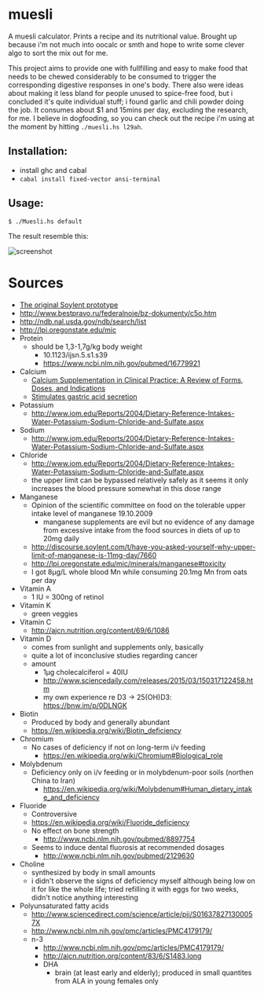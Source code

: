 # muesli

A muesli calculator. Prints a recipe and its nutritional value. Brought up because i'm not much into oocalc or smth and hope to write some clever algo to sort the mix out for me.

This project aims to provide one with fullfilling and easy to make food that needs to be chewed considerably to be consumed to trigger the corresponding digestive responses in one's body. There also were ideas about making it less bland for people unused to spice-free food, but i concluded it's quite individual stuff; i found garlic and chili powder doing the job. It consumes about $1 and 15mins per day, excluding the research, for me. I believe in dogfooding, so you can check out the recipe i'm using at the moment by hitting `./muesli.hs l29ah`.

## Installation:

* install ghc and cabal
* `cabal install fixed-vector ansi-terminal`

## Usage:

```
$ ./Muesli.hs default
```

The result resemble this:

![screenshot](https://dump.bitcheese.net/files/elekity/muesli-227aa19171c27f1e53283ca5589d9b4d5e1e4741.png)

# Sources
* [The original Soylent prototype](https://web.archive.org/web/20170305070025/http://robrhinehart.com/?p=424)
* http://www.bestpravo.ru/federalnoje/bz-dokumenty/c5o.htm
* http://ndb.nal.usda.gov/ndb/search/list
* http://lpi.oregonstate.edu/mic
* Protein
  * should be 1,3-1,7g/kg body weight
    * 10.1123/ijsn.5.s1.s39
    * https://www.ncbi.nlm.nih.gov/pubmed/16779921
* Calcium
  * [Calcium Supplementation in Clinical Practice: A Review of Forms, Doses, and Indications](http://ncp.sagepub.com/content/22/3/286.long)
  * [Stimulates gastric acid secretion](http://www.ncbi.nlm.nih.gov/pmc/articles/PMC1411522/)
* Potassium
  * http://www.iom.edu/Reports/2004/Dietary-Reference-Intakes-Water-Potassium-Sodium-Chloride-and-Sulfate.aspx
* Sodium
  * http://www.iom.edu/Reports/2004/Dietary-Reference-Intakes-Water-Potassium-Sodium-Chloride-and-Sulfate.aspx
* Chloride
  * http://www.iom.edu/Reports/2004/Dietary-Reference-Intakes-Water-Potassium-Sodium-Chloride-and-Sulfate.aspx
  * the upper limit can be bypassed relatively safely as it seems it only increases the blood pressure somewhat in this dose range
* Manganese
  * Opinion of the scientific committee on food on the tolerable upper intake level of manganese 19.10.2009
    * manganese supplements are evil but no evidence of any damage from excessive intake from the food sources in diets of up to 20mg daily
  * http://discourse.soylent.com/t/have-you-asked-yourself-why-upper-limit-of-manganese-is-11mg-day/7660
  * http://lpi.oregonstate.edu/mic/minerals/manganese#toxicity
  * I got 8µg/L whole blood Mn while consuming 20.1mg Mn from oats per day
* Vitamin A
  * 1 IU = 300ng of retinol
* Vitamin K
  * green veggies
* Vitamin C
  * http://ajcn.nutrition.org/content/69/6/1086
* Vitamin D
  * comes from sunlight and supplements only, basically
  * quite a lot of inconclusive studies regarding cancer
  * amount
    * 1µg cholecalciferol = 40IU
    * http://www.sciencedaily.com/releases/2015/03/150317122458.htm
    * my own experience re D3 -> 25(OH)D3: https://bnw.im/p/0DLNGK
* Biotin
  * Produced by body and generally abundant
  * https://en.wikipedia.org/wiki/Biotin_deficiency
* Chromium
  * No cases of deficiency if not on long-term i/v feeding
    * https://en.wikipedia.org/wiki/Chromium#Biological_role
* Molybdenum
  * Deficiency only on i/v feeding or in molybdenum-poor soils (northen China to Iran)
    * https://en.wikipedia.org/wiki/Molybdenum#Human_dietary_intake_and_deficiency
* Fluoride
  * Controversive
  * https://en.wikipedia.org/wiki/Fluoride_deficiency
  * No effect on bone strength
    * http://www.ncbi.nlm.nih.gov/pubmed/8897754
  * Seems to induce dental fluorosis at recommended dosages
    * http://www.ncbi.nlm.nih.gov/pubmed/2129630
* Choline
  * synthesized by body in small amounts
  * i didn't observe the signs of deficiency myself although being low on it for like the whole life; tried refilling it with eggs for two weeks, didn't notice anything interesting
* Polyunsaturated fatty acids
  * http://www.sciencedirect.com/science/article/pii/S016378271300057X
  * http://www.ncbi.nlm.nih.gov/pmc/articles/PMC4179179/
  * n-3
    * http://www.ncbi.nlm.nih.gov/pmc/articles/PMC4179179/
    * http://ajcn.nutrition.org/content/83/6/S1483.long
    * DHA
      * brain (at least early and elderly); produced in small quantites from ALA in young females only
